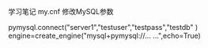 学习笔记
my.cnf 修改MySQL参数

pymysql.connect("server1","testuser","testpass","testdb" )
engine=create_engine("mysql+pymysql://... ...",echo=True)
